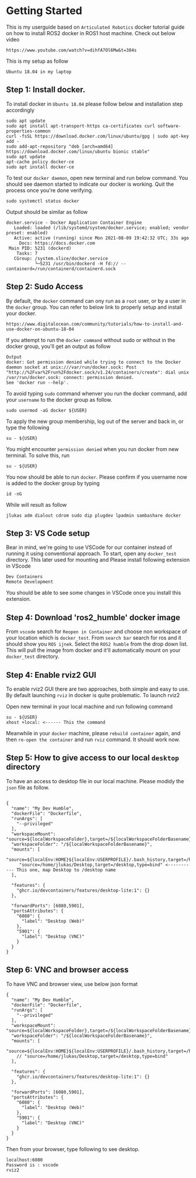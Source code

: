 # Getting Started

This is my userguide based on `Articulated Robotics` docker tutorial guide on how to install
ROS2 docker in ROS1 host machine. Check out below video

```
https://www.youtube.com/watch?v=dihfA7Ol6Mw&t=384s
```

This is my setup as follow
```
Ubuntu 18.04 in my laptop
```
## Step 1: Install docker. 

To install docker in `Ubuntu 18.04` please follow below and installation step accordingly
```
sudo apt update
sudo apt install apt-transport-https ca-certificates curl software-properties-common
curl -fsSL https://download.docker.com/linux/ubuntu/gpg | sudo apt-key add -
sudo add-apt-repository "deb [arch=amd64] https://download.docker.com/linux/ubuntu bionic stable"
sudo apt update
apt-cache policy docker-ce
sudo apt install docker-ce
```
To test our `docker daemon`, open new terminal and run below command. You should see daemon
started to indicate our docker is working. Quit the process once you're done verifying.
```
sudo systemctl status docker
```

Output should be similar as follow
```
docker.service - Docker Application Container Engine
   Loaded: loaded (/lib/systemd/system/docker.service; enabled; vendor preset: enabled)
   Active: active (running) since Mon 2021-08-09 19:42:32 UTC; 33s ago
     Docs: https://docs.docker.com
 Main PID: 5231 (dockerd)
    Tasks: 7
   CGroup: /system.slice/docker.service
           └─5231 /usr/bin/dockerd -H fd:// --containerd=/run/containerd/containerd.sock
```

## Step 2: Sudo Access

By default, the `docker` command can ony run as a `root` user, or by a user in the `docker` group.
You can refer to below link to properly setup and install your docker.
```
https://www.digitalocean.com/community/tutorials/how-to-install-and-use-docker-on-ubuntu-18-04
```

If you attempt to run the `docker command` without sudo or without in the docker group, you'll get an output
as follow
```
Output
docker: Got permission denied while trying to connect to the Docker daemon socket at unix:///var/run/docker.sock: Post "http://%2Fvar%2Frun%2Fdocker.sock/v1.24/containers/create": dial unix /var/run/docker.sock: connect: permission denied.
See 'docker run --help'.
```

To avoid typing `sudo` command whenver you run the docker command, add your `username` to the docker group as follow.
```
sudo usermod -aG docker ${USER}
```
To apply the new group membership, log out of the server and back in, or type the following
```
su - ${USER}
```
You might encounter `permission denied` when you run docker from new terminal. To solve this, run
```
su - ${USER}
```
You now should be able to run `docker`. Please confirm if you username now is added to the docker group
by typing
```
id -nG
```
While will result as follow
```
jlukas adm dialout cdrom sudo dip plugdev lpadmin sambashare docker
```

## Step 3: VS Code setup

Bear in mind, we're going to use VSCode for our container instead of running it using conventional approach.
To start, open any `docker_test` directory. This later used for mounting and 
Please install following extension in VScode
```
Dev Containers
Remote Development
```
You should be able to see some changes in VSCode once you install this extension.

## Step 4: Download 'ros2_humble' docker image
From `vscode` search for `Reopen in Container` and choose non workspace of your location which is `docker_test`.
From `search bar` search for ros and it should show you `ROS ijnek`. Select the `ROS2 humble` from the drop down list. This will pull the image from docker and it'll automatically mount on your `docker_test` directory.

## Step 4: Enable rviz2 GUI

To enable rviz2 GUI there are two approaches, both simple and easy to use. By default launching `rviz` in docker is quite problematic. To launch rviz2

Open new terminal in your local machine and run following command
```
su - ${USER}
xhost +local: <------ This the command 
```
Meanwhile in your `docker` machine, please `rebuild container` again, and then `re-open the container` and run `rviz` command. It should work now.

## Step 5: How to give access to our local `desktop` directory

To have an access to desktop file in our local machine. Please modidy the `json` file as follow.
```

{
  "name": "My Dev Humble",
  "dockerFile": "Dockerfile",
  "runArgs": [
    "--privileged"
  ],
  "workspaceMount": "source=${localWorkspaceFolder},target=/${localWorkspaceFolderBasename},type=bind",
  "workspaceFolder": "/${localWorkspaceFolderBasename}",
  "mounts": [
    "source=${localEnv:HOME}${localEnv:USERPROFILE}/.bash_history,target=/home/vscode/.bash_history,type=bind",
     "source=/home/jlukas/Desktop,target=/desktop,type=bind" <----------- This one, map Desktop to /desktop name
  ],

  "features": {
    "ghcr.io/devcontainers/features/desktop-lite:1": {}
  },

  "forwardPorts": [6080,5901],
  "portsAttributes": {
    "6080": {
      "label": "Desktop (Web)"
    },
    "5901": {
      "label": "Desktop (VNC)"
    }
  }
}

```
## Step 6: VNC and browser access
To have VNC and browser view, use below json format
```
{
  "name": "My Dev Humble",
  "dockerFile": "Dockerfile",
  "runArgs": [
    "--privileged"
  ],
  "workspaceMount": "source=${localWorkspaceFolder},target=/${localWorkspaceFolderBasename},type=bind",
  "workspaceFolder": "/${localWorkspaceFolderBasename}",
  "mounts": [
    "source=${localEnv:HOME}${localEnv:USERPROFILE}/.bash_history,target=/home/vscode/.bash_history,type=bind",
    // "source=/home/jlukas/Desktop,target=/desktop,type=bind"
  ],

  "features": {
    "ghcr.io/devcontainers/features/desktop-lite:1": {}
  },

  "forwardPorts": [6080,5901],
  "portsAttributes": {
    "6080": {
      "label": "Desktop (Web)"
    },
    "5901": {
      "label": "Desktop (VNC)"
    }
  }
}
```

Then from your browser, type following to see desktop.
```
localhost:6080
Password is : vscode
rviz2
```

